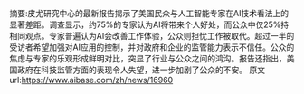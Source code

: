 摘要:皮尤研究中心的最新报告揭示了美国民众与人工智能专家在AI技术看法上的显著差距。调查显示，约75%的专家认为AI将带来个人好处，而公众中仅25%持相同观点。专家普遍认为AI会改善工作体验，公众则担忧工作被取代。超过一半的受访者希望加强对AI应用的控制，并对政府和企业的监管能力表示不信任。公众的焦虑与专家的乐观形成鲜明对比，突显了行业与公众之间的鸿沟。报告还指出，美国政府在科技监管方面的表现令人失望，进一步加剧了公众的不安。
原文url:https://www.aibase.com/zh/news/16960